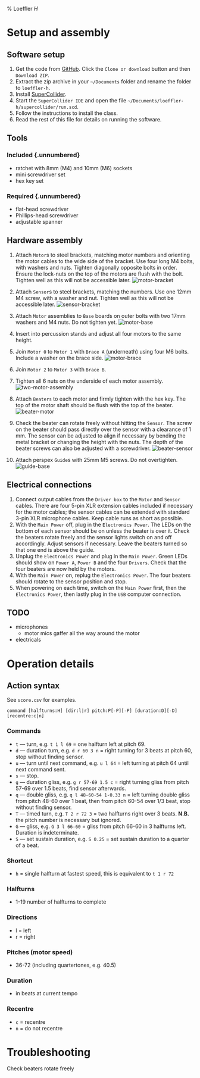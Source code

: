 % Loeffler *H*


# Setup and assembly

## Software setup

1. Get the code from [GitHub](https://github.com/markk/loeffler-h). Click the
   `Clone or download` button and then `Download ZIP`.
1. Extract the zip archive in your `~/Documents` folder and rename the folder
   to `loeffler-h`.
1. Install [SuperCollider](https://supercollider.github.io/download).
1. Start the `SuperCollider IDE` and open the file
   `~/Documents/loeffler-h/supercollider/run.scd`.
1. Follow the instructions to install the class.
1. Read the rest of this file for details on running the software.

## Tools

### Included {.unnumbered}

- ratchet with 8mm (M4) and 10mm (M6) sockets
- mini screwdriver set
- hex key set

### Required {.unnumbered}

- flat-head screwdriver
- Phillips-head screwdriver
- adjustable spanner

## Hardware assembly

1. Attach `Motor`s to steel brackets, matching motor numbers and orienting the
   motor cables to the wide side of the bracket. Use four long M4 bolts, with
   washers and nuts. Tighten diagonally opposite bolts in order. Ensure the
   lock-nuts on the top of the motors are flush with the bolt. Tighten well as
   this will not be accessible later.
   ![motor-bracket](images/motor-bracket.jpg)

1. Attach `Sensor`s to steel brackets, matching the numbers. Use one 12mm M4
   screw, with a washer and nut. Tighten well as this will not be accessible
   later.
   ![sensor-bracket](images/sensor-bracket.jpg)

1. Attach `Motor` assemblies to `Base` boards on outer bolts with two 17mm
   washers and M4 nuts. Do not tighten yet.
   ![motor-base](images/motor-base.jpg)

1. Insert into percussion stands and adjust all four motors to the same height.

1. Join `Motor 0` to `Motor 1` with `Brace A` (underneath) using four M6 bolts.
   Include a washer on the brace side.
   ![motor-brace](images/motor-brace.jpg)

1. Join `Motor 2` to `Motor 3` with `Brace B`.

1. Tighten all 6 nuts on the underside of each motor assembly.
   ![two-motor-assembly](images/two-motor-assembly.jpg)

1. Attach `Beaters` to each motor and firmly tighten with the hex key. The top
   of the motor shaft should be flush with the top of the beater.
   ![beater-motor](images/beater-motor.jpg)

1. Check the beater can rotate freely without hitting the `Sensor`. The screw
   on the beater should pass directly over the sensor with a clearance of 1 mm.
   The sensor can be adjusted to align if necessary by bending the metal
   bracket or changing the height with the nuts. The depth of the beater screws
   can also be adjusted with a screwdriver.
   ![beater-sensor](images/beater-sensor.jpg)

1. Attach perspex `Guide`s with 25mm M5 screws. Do not overtighten.
   ![guide-base](images/guide-base.jpg)

## Electrical connections

1. Connect output cables from the `Driver box` to the `Motor` and `Sensor`
   cables. There are four 5-pin XLR extension cables included if necessary for
   the motor cables; the sensor cables can be extended with standard 3-pin XLR
   microphone cables. Keep cable runs as short as possible.
1. With the `Main Power` off, plug in the `Electronics Power`. The LEDs on the
   bottom of each sensor should be on unless the beater is over it. Check the
   beaters rotate freely and the sensor lights switch on and off accordingly.
   Adjust sensors if necessary. Leave the beaters turned so that one end is
   above the guide.
1. Unplug the `Electronics Power` and plug in the `Main Power`. Green LEDs
   should show on `Power A`, `Power B` and the four `Drivers`. Check that the
   four beaters are now held by the motors.
1. With the `Main Power` on, replug the `Electronics Power`. The four beaters
   should rotate to the sensor position and stop.
1. When powering on each time, switch on the `Main Power` first, then the
   `Electronics Power`, then lastly plug in the `USB` computer connection.

## TODO

- microphones
    - motor mics gaffer all the way around the motor
- electricals

# Operation details

## Action syntax

See `score.csv` for examples.

```
command [halfturns:H] [dir:l|r] pitch:P[-P][-P] [duration:D][-D] [recentre:c|n]
```

### Commands

- `t` — turn, e.g. `t 1 l 69` =
  one halfturn left at pitch 69.
- `d` — duration turn, e.g. `d r 60 3 n` =
  right turning for 3 beats at pitch 60, stop without finding sensor.
- `u` — turn until next command, e.g. `u l 64` =
  left turning at pitch 64 until next command sent.
- `s` — stop.
- `g` — duration gliss, e.g. `g r 57-69 1.5 c` =
  right turning gliss from pitch 57-69 over 1.5 beats, find sensor afterwards.
- `q` — double gliss, e.g. `q l 48-60-54 1-0.33 n` =
  left turning double gliss from pitch 48-60 over 1 beat, then from
  pitch 60-54 over 1/3 beat, stop without finding sensor.
- `T` — timed turn, e.g. `T 2 r 72 3` =
  two halfturns right over 3 beats. **N.B.** the pitch number is necessary but ignored.
- `G` — gliss, e.g. `G 3 l 66-60` =
  gliss from pitch 66-60 in 3 halfturns left. Duration is indeterminate.
- `S` — set sustain duration, e.g. `S 0.25` =
  set sustain duration to a quarter of a beat.

### Shortcut

- `h` = single halfturn at fastest speed, this is equivalent to `t 1 r 72`

### Halfturns

- 1-19 number of halfturns to complete

### Directions

- l = left
- r = right

### Pitches (motor speed)

- 36-72 (including quartertones, e.g. 40.5)

### Duration

- in beats at current tempo

### Recentre

- `c` = recentre
- `n` = do not recentre

# Troubleshooting

Check beaters rotate freely
